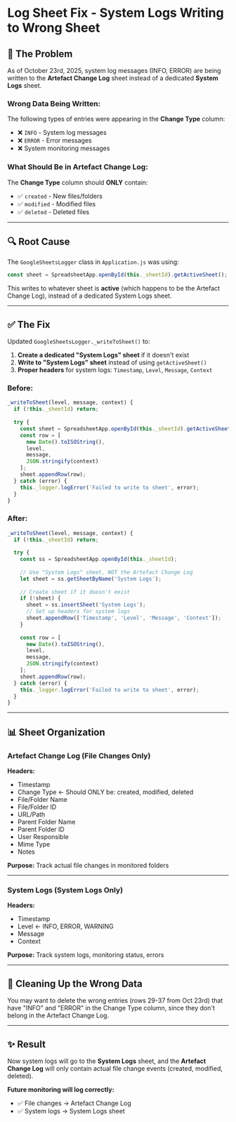 # Log Sheet Fix - System Logs Writing to Wrong Sheet

## 🐛 **The Problem**

As of October 23rd, 2025, system log messages (INFO, ERROR) are being written to the **Artefact Change Log** sheet instead of a dedicated **System Logs** sheet.

### **Wrong Data Being Written:**

The following types of entries were appearing in the **Change Type** column:
- ❌ `INFO` - System log messages
- ❌ `ERROR` - Error messages
- ❌ System monitoring messages

### **What Should Be in Artefact Change Log:**

The **Change Type** column should **ONLY** contain:
- ✅ `created` - New files/folders
- ✅ `modified` - Modified files
- ✅ `deleted` - Deleted files

---

## 🔍 **Root Cause**

The `GoogleSheetsLogger` class in `Application.js` was using:
```javascript
const sheet = SpreadsheetApp.openById(this._sheetId).getActiveSheet();
```

This writes to whatever sheet is **active** (which happens to be the Artefact Change Log), instead of a dedicated System Logs sheet.

---

## ✅ **The Fix**

Updated `GoogleSheetsLogger._writeToSheet()` to:

1. **Create a dedicated "System Logs" sheet** if it doesn't exist
2. **Write to "System Logs" sheet** instead of using `getActiveSheet()`
3. **Proper headers** for system logs: `Timestamp`, `Level`, `Message`, `Context`

### **Before:**
```javascript
_writeToSheet(level, message, context) {
  if (!this._sheetId) return;
  
  try {
    const sheet = SpreadsheetApp.openById(this._sheetId).getActiveSheet(); // ❌ WRONG!
    const row = [
      new Date().toISOString(),
      level,
      message,
      JSON.stringify(context)
    ];
    sheet.appendRow(row);
  } catch (error) {
    this._logger.logError('Failed to write to sheet', error);
  }
}
```

### **After:**
```javascript
_writeToSheet(level, message, context) {
  if (!this._sheetId) return;
  
  try {
    const ss = SpreadsheetApp.openById(this._sheetId);
    
    // Use "System Logs" sheet, NOT the Artefact Change Log
    let sheet = ss.getSheetByName('System Logs');
    
    // Create sheet if it doesn't exist
    if (!sheet) {
      sheet = ss.insertSheet('System Logs');
      // Set up headers for system logs
      sheet.appendRow(['Timestamp', 'Level', 'Message', 'Context']);
    }
    
    const row = [
      new Date().toISOString(),
      level,
      message,
      JSON.stringify(context)
    ];
    sheet.appendRow(row);
  } catch (error) {
    this._logger.logError('Failed to write to sheet', error);
  }
}
```

---

## 📊 **Sheet Organization**

### **Artefact Change Log** (File Changes Only)
**Headers:**
- Timestamp
- Change Type ← Should ONLY be: created, modified, deleted
- File/Folder Name
- File/Folder ID
- URL/Path
- Parent Folder Name
- Parent Folder ID
- User Responsible
- Mime Type
- Notes

**Purpose:** Track actual file changes in monitored folders

---

### **System Logs** (System Logs Only)
**Headers:**
- Timestamp
- Level ← INFO, ERROR, WARNING
- Message
- Context

**Purpose:** Track system logs, monitoring status, errors

---

## 🧹 **Cleaning Up the Wrong Data**

You may want to delete the wrong entries (rows 29-37 from Oct 23rd) that have "INFO" and "ERROR" in the Change Type column, since they don't belong in the Artefact Change Log.

---

## ✨ **Result**

Now system logs will go to the **System Logs** sheet, and the **Artefact Change Log** will only contain actual file change events (created, modified, deleted).

**Future monitoring will log correctly:**
- ✅ File changes → Artefact Change Log
- ✅ System logs → System Logs sheet
